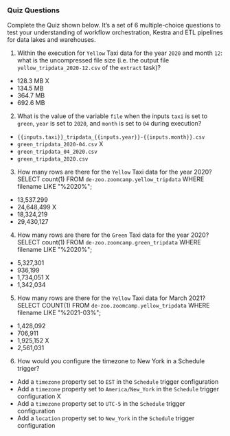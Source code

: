 ### Quiz Questions

Complete the Quiz shown below. It’s a set of 6 multiple-choice questions to test your understanding of workflow orchestration, Kestra and ETL pipelines for data lakes and warehouses.

1) Within the execution for `Yellow` Taxi data for the year `2020` and month `12`: what is the uncompressed file size (i.e. the output file `yellow_tripdata_2020-12.csv` of the `extract` task)?
- 128.3 MB X
- 134.5 MB 
- 364.7 MB
- 692.6 MB

2) What is the value of the variable `file` when the inputs `taxi` is set to `green`, `year` is set to `2020`, and `month` is set to `04` during execution?
- `{{inputs.taxi}}_tripdata_{{inputs.year}}-{{inputs.month}}.csv` 
- `green_tripdata_2020-04.csv` X
- `green_tripdata_04_2020.csv`
- `green_tripdata_2020.csv`

3) How many rows are there for the `Yellow` Taxi data for the year 2020?
SELECT count(1) FROM `de-zoo.zoomcamp.yellow_tripdata` WHERE filename LIKE "%2020%";
- 13,537.299
- 24,648,499 X
- 18,324,219
- 29,430,127

4) How many rows are there for the `Green` Taxi data for the year 2020?
SELECT count(1) FROM `de-zoo.zoomcamp.green_tripdata` WHERE filename LIKE "%2020%";
- 5,327,301
- 936,199
- 1,734,051 X
- 1,342,034

5) How many rows are there for the `Yellow` Taxi data for March 2021?
SELECT COUNT(1) FROM `de-zoo.zoomcamp.yellow_tripdata` WHERE filename LIKE "%2021-03%";
- 1,428,092
- 706,911
- 1,925,152 X
- 2,561,031

6) How would you configure the timezone to New York in a Schedule trigger?
- Add a `timezone` property set to `EST` in the `Schedule` trigger configuration  
- Add a `timezone` property set to `America/New_York` in the `Schedule` trigger configuration X
- Add a `timezone` property set to `UTC-5` in the `Schedule` trigger configuration
- Add a `location` property set to `New_York` in the `Schedule` trigger configuration  
